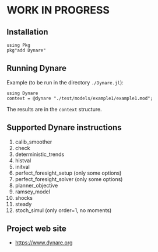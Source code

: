 # WORK IN PROGRESS

## Installation 

```
using Pkg
pkg"add Dynare"
```

## Running Dynare


Example (to be run in the directory ``./Dynare.jl``):
```
using Dynare
context = @dynare "./test/models/example1/example1.mod";
```
The results are in the ``context`` structure.

## Supported Dynare instructions

1. calib_smoother
1. check
1. deterministic_trends
1. histval
1. initval
1. perfect\_foresight\_setup (only some options)
1. perfect\_foresight\_solver (only some options)
1. planner_objective
1. ramsey\_model
1. shocks
1. steady
1. stoch_simul (only order=1, no moments)

## Project web site

- https://www.dynare.org
